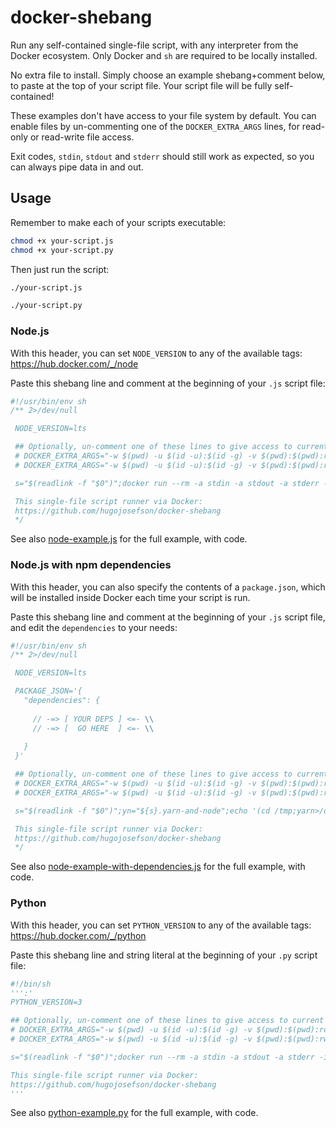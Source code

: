 # docker-shebang

Run any self-contained single-file script, with any interpreter from the Docker ecosystem. Only Docker and `sh` are
required to be locally installed.

No extra file to install. Simply choose an example shebang+comment below, to paste at the top of your script file. Your
script file will be fully self-contained!

These examples don't have access to your file system by default. You can enable files by un-commenting one of the
`DOCKER_EXTRA_ARGS` lines, for read-only or read-write file access.

Exit codes, `stdin`, `stdout` and `stderr` should still work as expected, so you can always pipe data in and out.

## Usage

Remember to make each of your scripts executable:

```sh
chmod +x your-script.js
chmod +x your-script.py
```

Then just run the script:

```sh
./your-script.js
```
```sh
./your-script.py
```

### Node.js

With this header, you can set `NODE_VERSION` to any of the available tags: https://hub.docker.com/_/node
                   
Paste this shebang line and comment at the beginning of your `.js` script file:

```js
#!/usr/bin/env sh
/** 2>/dev/null

 NODE_VERSION=lts

 ## Optionally, un-comment one of these lines to give access to current directory, read-only or read-write:
 # DOCKER_EXTRA_ARGS="-w $(pwd) -u $(id -u):$(id -g) -v $(pwd):$(pwd):ro"
 # DOCKER_EXTRA_ARGS="-w $(pwd) -u $(id -u):$(id -g) -v $(pwd):$(pwd):rw"

 s="$(readlink -f "$0")";docker run --rm -a stdin -a stdout -a stderr -i$([ -t 0 ] && echo -n t) --init -v "$s":"$s":ro ${DOCKER_EXTRA_ARGS} node:${NODE_VERSION} node "$s" "$@";exit $?

 This single-file script runner via Docker:
 https://github.com/hugojosefson/docker-shebang
 */

```

See also [node-example.js](./node-example.js) for the full example, with code.

### Node.js with npm dependencies

With this header, you can also specify the contents of a `package.json`, which will be installed inside Docker each time
your script is run.
                   
Paste this shebang line and comment at the beginning of your `.js` script file, and edit the `dependencies` to your
needs:

```js
#!/usr/bin/env sh
/** 2>/dev/null

 NODE_VERSION=lts

 PACKAGE_JSON='{
   "dependencies": {
   
     // -=> [ YOUR DEPS ] <=- \\
     // -=> [  GO HERE  ] <=- \\
     
   }
 }'

 ## Optionally, un-comment one of these lines to give access to current directory, read-only or read-write:
 # DOCKER_EXTRA_ARGS="-w $(pwd) -u $(id -u):$(id -g) -v $(pwd):$(pwd):ro"
 # DOCKER_EXTRA_ARGS="-w $(pwd) -u $(id -u):$(id -g) -v $(pwd):$(pwd):rw"

 s="$(readlink -f "$0")";yn="${s}.yarn-and-node";echo '(cd /tmp;yarn>/dev/null 2>&1;[ $? = 0 ]) && exec node "$@";e=$?;cat yarn-error.log>&2;exit $e'>"$yn";p="${s}.package.json";echo "${PACKAGE_JSON}">"$p";docker run --rm -a stdin -a stdout -a stderr -i$([ -t 0 ] && echo -n t) --init -v "$s":"$s":ro -v "$yn":/yarn-and-node:ro -v "$p":/tmp/package.json:ro -e NODE_PATH=/tmp/node_modules ${DOCKER_EXTRA_ARGS} node:${NODE_VERSION} sh /yarn-and-node "$s" "$@";e=$?;rm -- "$yn" "$p";exit $e

 This single-file script runner via Docker:
 https://github.com/hugojosefson/docker-shebang
 */

```

See also [node-example-with-dependencies.js](./node-example-with-dependencies.js) for the full example, with code.

### Python
                   
With this header, you can set `PYTHON_VERSION` to any of the available tags: https://hub.docker.com/_/python

Paste this shebang line and string literal at the beginning of your `.py` script file:

```python
#!/bin/sh
''':'
PYTHON_VERSION=3

## Optionally, un-comment one of these lines to give access to current directory, read-only or read-write:
# DOCKER_EXTRA_ARGS="-w $(pwd) -u $(id -u):$(id -g) -v $(pwd):$(pwd):ro"
# DOCKER_EXTRA_ARGS="-w $(pwd) -u $(id -u):$(id -g) -v $(pwd):$(pwd):rw"

s="$(readlink -f "$0")";docker run --rm -a stdin -a stdout -a stderr -i$([ -t 0 ] && echo -n t) --init -w "$(dirname "$s")" -v "$s":"$s":ro ${DOCKER_EXTRA_ARGS} python:${PYTHON_VERSION} python -tt "$s" "$@";exit $?

This single-file script runner via Docker:
https://github.com/hugojosefson/docker-shebang
'''

```

See also [python-example.py](./python-example.py) for the full example, with code.
